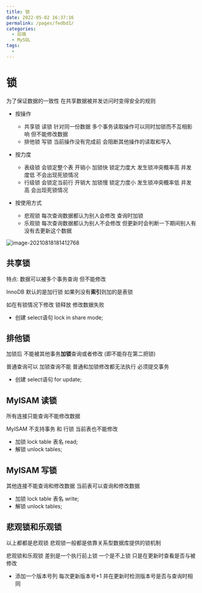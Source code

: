 ```yaml
---
title: 锁
date: 2022-05-02 16:37:16
permalink: /pages/fedbd1/
categories:
  - 后端
  - MySQL
tags:
  - 
---
```

# 锁

为了保证数据的一致性 在共享数据被并发访问时变得安全的规则

-  按操作

   -  共享锁 读锁 针对同一份数据 多个事务读取操作可以同时加锁而不互相影响 但不能修改数据
   -  排他锁 写锁 当前操作没有完成前 会阻断其他操作的读取和写入
-  按力度
   -  表级锁 会锁定整个表 开销小 加锁快 锁定力度大 发生锁冲突概率高 并发度低 不会出现死锁情况
   -  行级锁 会锁定当前行 开销大 加锁慢 锁定力度小 发生锁冲突概率低 并发高 会出现死锁情况
-  按使用方式
   -  悲观锁 每次查询数据都认为别人会修改 查询时加锁
   -  乐观锁 每次查询数据都认为别人不会修改 但更新时会判断一下期间别人有没有去更新这个数据

![image-20210818181412768](https://cdn.jsdelivr.net/gh/Iekrwh/images/md-images/image-20210818181412768.png)

## 共享锁

特点: 数据可以被多个事务查询 但不能修改  

InnoDB 默认的是加行锁  如果列没有**索引**则加的是表锁

 如在有锁情况下修改 锁释放 修改数据失败

- 创建 select语句 lock in share mode;



## 排他锁

加锁后 不能被其他事务**加锁**查询或者修改  (即不能存在第二把锁)

普通查询可以 加锁查询不能   普通和加锁修改都无法执行 必须提交事务

- 创建 select语句 for update;    



## MyISAM 读锁

所有连接只能查询不能修改数据

MyISAM 不支持事务 和 行锁   当前表也不能修改

- 加锁 lock table 表名 read;
- 解锁 unlock tables;



## MyISAM  写锁

其他连接不能查询和修改数据   当前表可以查询和修改数据

- 加锁 lock table 表名 write;
- 解锁 unlock tables;



## 悲观锁和乐观锁

以上都都是悲观锁 悲观锁一般都是依靠关系型数据库提供的锁机制

悲观锁和乐观锁 差别是一个执行前上锁  一个是不上锁 只是在更新时查看是否与被修改

- 添加一个版本号列  每次更新版本号+1  并在更新时检测版本号是否与查询时相同








